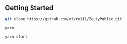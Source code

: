 ## Getting Started


```bash
git clone https://github.com/vivre111/ZeutyPublic.git
```
```bash
yarn
```
```bash
yarn start
```



